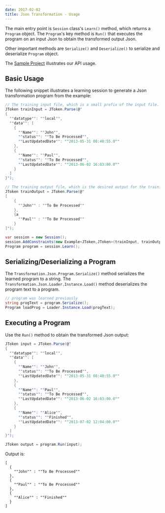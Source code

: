 ```yaml
---
date: 2017-02-02
title: Json Transformation - Usage
---
```


The main entry point is `Session` class's `Learn()` method, which returns a `Program` object.
The `Program`'s key method is `Run()` that executes the program on an input Json to obtain the transformed output Json. 

Other important methods are `Serialize()` and `Deserialize()` to serialize and deserialize `Program` object.

The [Sample Project](https://github.com/Microsoft/prose/tree/master/Transformation.Json) illustrates our API usage.

## Basic Usage

The following snippet illustrates a learning session to generate a Json transformation program from the example:

```csharp
// The training input file, which is a small prefix of the input file.
JToken trainInput = JToken.Parse(@"
{
  ""datatype"": ""local"",
  ""data"": [
    {
      ""Name"": ""John"",
      ""status"": ""To Be Processed"",
      ""LastUpdatedDate"": ""2013-05-31 08:40:55.0""
    },
    {
      ""Name"": ""Paul"",
      ""status"": ""To Be Processed"",
      ""LastUpdatedDate"": ""2013-06-02 16:03:00.0""
    }
  ]
}");

// The training output file, which is the desired output for the training input.
JToken trainOutput = JToken.Parse(@"
[
    {
      ""John"" : ""To Be Processed""
    },
    {a
      ""Paul"" : ""To Be Processed""
    }
]");

var session = new Session();
session.AddConstraints(new Example<JToken,JToken>(trainInput, trainOutput));
Program program = session.Learn();
```

## Serializing/Deserializing a Program

The `Transformation.Json.Program.Serialize()` method serializes the learned program to a string.
The `Transformation.Json.Loader.Instance.Load()` method deserializes the program text to a program.


```csharp
// program was learned previously
string progText = program.Serialize();
Program loadProg = Loader.Instance.Load(progText);
```

## Executing a Program

Use the `Run()` method to obtain the transformed Json output:

```csharp
JToken input = JToken.Parse(@"
{
  ""datatype"": ""local"",
  ""data"": [
    {
      ""Name"": ""John"",
      ""status"": ""To Be Processed"",
      ""LastUpdatedDate"": ""2013-05-31 08:40:55.0""
    },
    {
      ""Name"": ""Paul"",
      ""status"": ""To Be Processed"",
      ""LastUpdatedDate"": ""2013-06-02 16:03:00.0""
    },
    {
      ""Name"": ""Alice"",
      ""status"": ""Finished"",
      ""LastUpdatedDate"": ""2013-07-02 12:04:00.0""
    }
  ]
}");

JToken output = program.Run(input);
```

Output is:

```
[
  {
    ""John"" : ""To Be Processed""
  },
  {
    ""Paul"" : ""To Be Processed""
  },
  {
    ""Alice"" : ""Finished""
  }
]
```